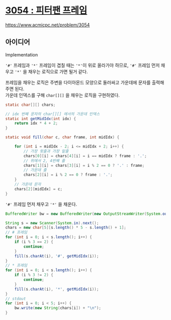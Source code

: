 # [3054 : 피터팬 프레임](https://www.acmicpc.net/problem/3054)
https://www.acmicpc.net/problem/3054

## 아이디어
Implementation

`'#'` 프레임과 `'*'` 프레임이 겹칠 때는 `'*'`이 위로 올라가야 하므로, `'#'` 프레임 먼저 채우고 `'*'` 을 채우는 로직으로 가면 될거 같다.

프레임을 채우는 로직은 주변을 다이아몬드 모양으로 둘러싸고 가운데에 문자를 출력해주면 된다.  
가운데 인덱스를 구해 `char[][]` 을 채우는 로직을 구현하였다.
```java
static char[][] chars;

// idx 번째 문자의 char[][] 에서의 가운데 인덱스
static int getMidIdx(int idx) {
    return idx * 4 + 2;
}

static void fill(char c, char frame, int midIdx) {

    for (int i = midIdx - 2; i <= midIdx + 2; i++) {
        // 가장 윗줄과 가장 밑줄
        chars[0][i] = chars[4][i] = i == midIdx ? frame : '.';
        // 위에서 2, 4번째 줄
        chars[1][i] = chars[3][i] = i % 2 == 0 ? '.' : frame;
        // 가운데 줄
        chars[2][i] = i % 2 == 0 ? frame : '.';
    }
    // 가운데 문자
    chars[2][midIdx] = c;
}
```

`'#'` 프레임 먼저 채우고 `'*'` 을 채운다.
```java
BufferedWriter bw = new BufferedWriter(new OutputStreamWriter(System.out));

String s = new Scanner(System.in).next();
chars = new char[5][s.length() * 5 - s.length() + 1];
// # 프레임
for (int i = 0; i < s.length(); i++) {
    if (i % 3 == 2) {
        continue;
    }
    fill(s.charAt(i), '#', getMidIdx(i));
}
// * 프레임
for (int i = 0; i < s.length(); i++) {
    if (i % 3 != 2) {
        continue;
    }
    fill(s.charAt(i), '*', getMidIdx(i));
}
// stdout
for (int i = 0; i < 5; i++) {
    bw.write(new String(chars[i]) + "\n");
}
```